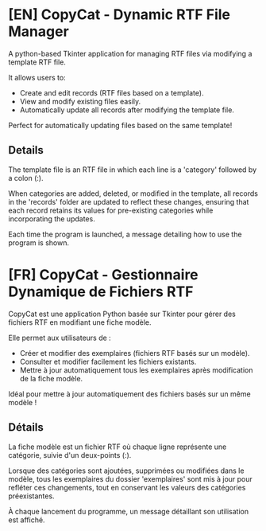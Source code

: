 # [EN] CopyCat - Dynamic RTF File Manager

A python-based Tkinter application for managing RTF files via modifying a template RTF file.

It allows users to:

- Create and edit records (RTF files based on a template).
- View and modify existing files easily.
- Automatically update all records after modifying the template file.

Perfect for automatically updating files based on the same template!

## Details

The template file is an RTF file in which each line is a 'category' followed by a colon (:). 

When categories are added, deleted, or modified in the template, all records in the 'records' folder are updated to reflect these changes, ensuring that each record retains its values for pre-existing categories while incorporating the updates.

Each time the program is launched, a message detailing how to use the program is shown.




# [FR] CopyCat - Gestionnaire Dynamique de Fichiers RTF
CopyCat est une application Python basée sur Tkinter pour gérer des fichiers RTF en modifiant une fiche modèle.

Elle permet aux utilisateurs de :

- Créer et modifier des exemplaires (fichiers RTF basés sur un modèle).
- Consulter et modifier facilement les fichiers existants.
- Mettre à jour automatiquement tous les exemplaires après modification de la fiche modèle.

Idéal pour mettre à jour automatiquement des fichiers basés sur un même modèle !

## Détails

La fiche modèle est un fichier RTF où chaque ligne représente une catégorie, suivie d'un deux-points (:).

Lorsque des catégories sont ajoutées, supprimées ou modifiées dans le modèle, tous les exemplaires du dossier 'exemplaires' sont mis à jour pour refléter ces changements, tout en conservant les valeurs des catégories préexistantes.

À chaque lancement du programme, un message détaillant son utilisation est affiché.
